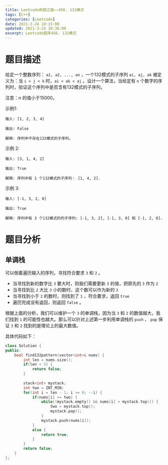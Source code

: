 ```yaml
---
title: Leetcode刷题之路——456. 132模式
tags: [C++]
categories: [Leetcode]
date: 2021-3-24 10:15:00
updated: 2021-3-24 10:36:00
excerpt: Leetcode题库456. 132模式
---
```


# 题目描述

给定一个整数序列： ``a1, a2, ..., an`` ，一个132模式的子序列 ``ai, aj, ak`` 被定义为：当 ``i < j < k`` 时，``ai < ak < aj`` 。设计一个算法，当给定有 ``n`` 个数字的序列时，验证这个序列中是否含有132模式的子序列。

注意：n 的值小于15000。

示例1:

```
输入: [1, 2, 3, 4]

输出: False

解释: 序列中不存在132模式的子序列。
```


示例 2:

```
输入: [3, 1, 4, 2]

输出: True

解释: 序列中有 1 个132模式的子序列： [1, 4, 2].
```


示例 3:

```
输入: [-1, 3, 2, 0]

输出: True

解释: 序列中有 3 个132模式的的子序列: [-1, 3, 2], [-1, 3, 0] 和 [-1, 2, 0].
```

# 题目分析

## 单调栈

可以倒着遍历输入的序列，寻找符合要求 ``3`` 和 ``2`` 。

* 当寻找到新的数字比 ``3`` 要大时，则我们需要更新 ``3`` 的值，把原先的 ``3`` 作为 ``2`` 
* 当寻找到比 ``2`` 大比 ``3`` 小的数时，这个数可以作为新的 ``3`` 
* 当寻找到小于 ``2`` 的数时，则找到了 ``1`` ，符合要求，返回 ``true`` 
* 遍历完成没有返回，则返回 ``false`` 。

根据上面的分析，我们可以维护一个 ``3`` 的单调栈，因为当 ``3`` 和 ``2`` 的数值越大，我们找到 ``1`` 的可能性也越大。那么可以针对上述第一步利用单调栈的 ``push`` 、 ``pop`` 保证 ``3`` 和 ``2`` 找到的是理论上的最大数值。

具体代码如下：

```c++
class Solution {
public:
    bool find132pattern(vector<int>& nums) {
        int len = nums.size();
        if(len < 3) {
            return false;
        }
        
        stack<int> mystack;
        int two = INT_MIN;
        for(int i = len - 1; i >= 0; --i) {
            if(nums[i] >= two) {
                while(!mystack.empty() && nums[i] > mystack.top()) {
                    two = mystack.top();
                    mystack.pop();
                }
                mystack.push(nums[i]);
            }
            else {
                return true;
            }
        }
        return false;
    }
};
```
